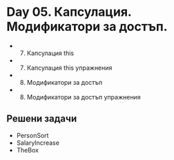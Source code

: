 ﻿# Day 05. Капсулация. Модификатори за достъп.
- 07. Капсулация this
- 07. Капсулация this упражнения
- 08. Модификатори за достъп
- 08. Модификатори за достъп упражнения

## Решени задачи
- PersonSort
- SalaryIncrease
- TheBox